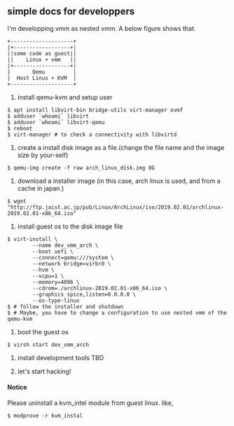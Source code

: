 simple docs for developpers
---
I'm developping vmm as nested vmm. A below figure shows that.
```
+--------------------+
|+------------------+|
||some code as guest||
||    Linux + vmm   ||
|+------------------+|
|       Qemu         |
|  Host Linux + KVM  |
+--------------------+
```

1. install qemu-kvm and setup user
```
$ apt install libvirt-bin bridge-utils virt-manager ovmf
$ adduser `whoami` libvirt
$ adduser `whoami` libvirt-qemu
$ reboot
$ virt-manager # to check a connectivity with libvirtd
```

1. create a install disk image as a file.(change the file name and the image size by your-self)
```
$ qemu-img create -f raw arch_linux_disk.img 8G
```

1. download a installer image (in this case, arch linux is used, and from a cache in japan.)
```
$ wget "http://ftp.jaist.ac.jp/pub/Linux/ArchLinux/iso/2019.02.01/archlinux-2019.02.01-x86_64.iso"
```

1. install guest os to the disk image file
```
$ virt-install \
        --name dev_vmm_arch \
        --boot uefi \
        --connect=qemu:///system \
        --network bridge=virbr0 \
        --hvm \
        --vcpu=1 \
        --memory=4096 \
        --cdrom=./archlinux-2019.02.01-x86_64.iso \
        --graphics spice,listen=0.0.0.0 \
        --os-type-linux
$ # follow the installer and shutdown
$ # Maybe, you have to change a configuration to use nested vmm of the qemu-kvm
```

1. boot the guest os

```
$ virsh start dev_vmm_arch
```

1. install development tools
TBD

1. let's start hacking!

#### Notice
Please uninstall a kvm_intel module from guest linux. like,
```
$ modprove -r kvm_instal
```
